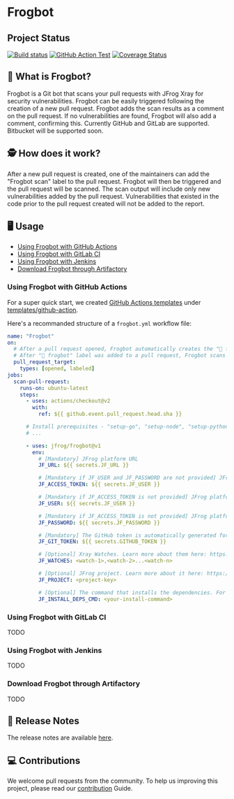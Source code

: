 # Frogbot

## Project Status

[![Build status](https://github.com/jfrog/frogbot/actions/workflows/test.yml/badge.svg)](https://github.com/jfrog/frogbot/actions/workflows/test.yml) [![GitHub Action Test](https://github.com/jfrog/frogbot/actions/workflows/action-test.yml/badge.svg)](https://github.com/jfrog/frogbot/actions/workflows/action-test.yml)
[![Coverage Status](https://coveralls.io/repos/github/jfrog/frogbot/badge.svg?branch=dev)](https://coveralls.io/github/jfrog/frogbot?branch=dev)

## 🤖 What is Frogbot?

Frogbot is a Git bot that scans your pull requests with JFrog Xray for security vulnerabilities. Frogbot can be easily triggered following the creation of a new pull request. Frogbot adds the scan results as a comment on the pull request. If no vulnerabilities are found, Frogbot will also add a comment, confirming this. Currently GitHub and GitLab are supported. Bitbucket will be supported soon.

## 🕵 How does it work?

After a new pull request is created, one of the maintainers can add the "Frogbot scan" label to the pull request. Frogbot will then be triggered and the pull request will be scanned. The scan output will include only new vulnerabilities added by the pull request. Vulnerabilities that existed in the code prior to the pull request created will not be added to the report.

## 🖥️ Usage

- [Using Frogbot with GitHub Actions](#using-frogbot-with-github-actions)
- [Using Frogbot with GitLab CI](#using-frogbot-with-gitlab-ci)
- [Using Frogbot with Jenkins](#using-frogbot-with-jenkins)
- [Download Frogbot through Artifactory](#download-frogbot-through-artifactory)

### Using Frogbot with GitHub Actions

For a super quick start, we created [GitHub Actions templates](templates/github-actions/README.md#github-actions-templates) under [templates/github-action](templates/github-actions/).

Here's a recommanded structure of a `frogbot.yml` workflow file:

```yml
name: "Frogbot"
on:
  # After a pull request opened, Frogbot automatically creates the "🐸 frogbot" label if needed.
  # After "🐸 frogbot" label was added to a pull request, Frogbot scans the pull request.
  pull_request_target:
    types: [opened, labeled]
jobs:
  scan-pull-request:
    runs-on: ubuntu-latest
    steps:
      - uses: actions/checkout@v2
        with:
          ref: ${{ github.event.pull_request.head.sha }}

      # Install prerequisites - "setup-go", "setup-node", "setup-python", etc.
      # ...

      - uses: jfrog/frogbot@v1
        env:
          # [Mandatory] JFrog platform URL
          JF_URL: ${{ secrets.JF_URL }}

          # [Mandatory if JF_USER and JF_PASSWORD are not provided] JFrog access token with 'read' permissions on Xray service
          JF_ACCESS_TOKEN: ${{ secrets.JF_USER }}

          # [Mandatory if JF_ACCESS_TOKEN is not provided] JFrog platform username
          JF_USER: ${{ secrets.JF_USER }}

          # [Mandatory if JF_ACCESS_TOKEN is not provided] JFrog platform password
          JF_PASSWORD: ${{ secrets.JF_PASSWORD }}

          # [Mandatory] The GitHub token is automatically generated for the job
          JF_GIT_TOKEN: ${{ secrets.GITHUB_TOKEN }}

          # [Optional] Xray Watches. Learn more about them here: https://www.jfrog.com/confluence/display/JFROG/Configuring+Xray+Watches
          JF_WATCHES: <watch-1>,<watch-2>...<watch-n>

          # [Optional] JFrog project. Learn more about it here: https://www.jfrog.com/confluence/display/JFROG/Projects
          JF_PROJECT: <project-key>

          # [Optional] The command that installs the dependencies. For example - "npm i", "nuget restore", "dotnet restore", "pip install", etc.
          JF_INSTALL_DEPS_CMD: <your-install-command>
```

### Using Frogbot with GitLab CI

TODO

### Using Frogbot with Jenkins

TODO

### Download Frogbot through Artifactory

TODO

## 📝 Release Notes

The release notes are available [here](RELEASE.md#release-notes).

## 💻 Contributions

We welcome pull requests from the community. To help us improving this project, please read our [contribution](./CONTRIBUTING.md#-guidelines) Guide.
